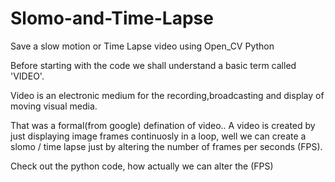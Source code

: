 # Slomo-and-Time-Lapse
Save a slow motion or Time Lapse video using Open_CV Python

Before starting with the code we shall understand a basic term called 'VIDEO'.

Video is an electronic medium for the recording,broadcasting and display of moving visual media.

That was a formal(from google) defination of video.. 
A video is created by just displaying image frames continuosly in a loop, well we can create a slomo / time lapse just by altering the number of frames per seconds (FPS).

Check out the python code, how actually we can alter the (FPS)

